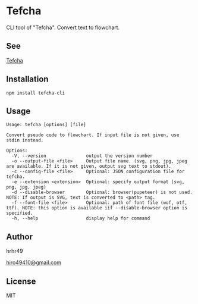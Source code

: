 # Tefcha
CLI tool of "Tefcha".
Convert text to flowchart.

## See

[Tefcha](https://github.com/hrhr49/tefcha)

## Installation

```
npm install tefcha-cli
```

## Usage

```
Usage: tefcha [options] [file]

Convert pseudo code to flowchart. If input file is not given, use stdin instead.

Options:
  -V, --version               output the version number
  -o --output-file <file>     Output file name. (svg, png, jpg, jpeg are available. If it is not given, output svg text to stdout).
  -c --config-file <file>     Optional: JSON configuration file for tefcha.
  -e --extension <extension>  Optional: specify output format (svg, png, jpg, jpeg)
  -d --disable-browser        Optional: browser(pupeteer) is not used. NOTE: If output is SVG, text is converted to <path> tag.
  -f --font-file <file>       Optional: path of font file (wof, otf, ttf). NOTE: this option is available iif --disable-browser option is specified.
  -h, --help                  display help for command
```


## Author

hrhr49

hiro49410@gmail.com

## License
MIT

